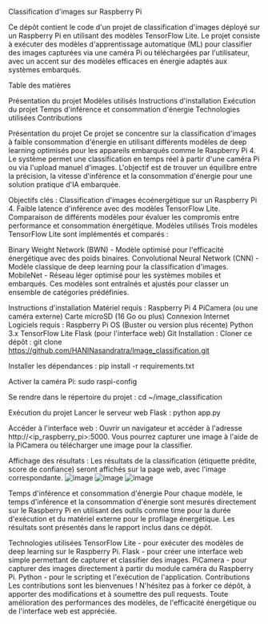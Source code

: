 Classification d'images sur Raspberry Pi

Ce dépôt contient le code d'un projet de classification d'images déployé sur un Raspberry Pi en utilisant des modèles TensorFlow Lite. Le projet consiste à exécuter des modèles d'apprentissage automatique (ML) pour classifier des images capturées via une caméra Pi ou téléchargées par l'utilisateur, avec un accent sur des modèles efficaces en énergie adaptés aux systèmes embarqués.

Table des matières

Présentation du projet
Modèles utilisés
Instructions d'installation
Exécution du projet
Temps d'inférence et consommation d'énergie
Technologies utilisées
Contributions

Présentation du projet
Ce projet se concentre sur la classification d'images à faible consommation d'énergie en utilisant différents modèles de deep learning optimisés pour les appareils embarqués comme le Raspberry Pi 4. Le système permet une classification en temps réel à partir d'une caméra Pi ou via l'upload manuel d'images. L'objectif est de trouver un équilibre entre la précision, la vitesse d'inférence et la consommation d'énergie pour une solution pratique d'IA embarquée.

Objectifs clés :
Classification d'images écoénergétique sur un Raspberry Pi 4.
Faible latence d'inférence avec des modèles TensorFlow Lite.
Comparaison de différents modèles pour évaluer les compromis entre performance et consommation énergétique.
Modèles utilisés
Trois modèles TensorFlow Lite sont implémentés et comparés :

Binary Weight Network (BWN) - Modèle optimisé pour l'efficacité énergétique avec des poids binaires.
Convolutional Neural Network (CNN) - Modèle classique de deep learning pour la classification d'images.
MobileNet - Réseau léger optimisé pour les systèmes mobiles et embarqués.
Ces modèles sont entraînés et ajustés pour classer un ensemble de catégories prédéfinies.

Instructions d'installation
Matériel requis :
Raspberry Pi 4
PiCamera (ou une caméra externe)
Carte microSD (16 Go ou plus)
Connexion Internet
Logiciels requis :
Raspberry Pi OS (Buster ou version plus récente)
Python 3.x
TensorFlow Lite
Flask (pour l'interface web)
Git
Installation :
Cloner ce dépôt :
git clone https://github.com/HANINasandratra/Image_classification.git

Installer les dépendances :
pip install -r requirements.txt

Activer la caméra Pi:
sudo raspi-config

Se rendre dans le répertoire du projet :
cd ~/image_classification

Exécution du projet
Lancer le serveur web Flask :
python app.py

Accéder à l'interface web : Ouvrir un navigateur et accéder à l'adresse http://<ip_raspberry_pi>:5000. Vous pourrez capturer une image à l'aide de la PiCamera ou télécharger une image pour la classifier.

Affichage des résultats : Les résultats de la classification (étiquette prédite, score de confiance) seront affichés sur la page web, avec l'image correspondante.
![image](https://github.com/user-attachments/assets/b22a1d08-fa42-4be6-b108-1d4e6a43a46a)
![image](https://github.com/user-attachments/assets/b357b5e5-9d42-4040-9362-2cfe060b4d1f)
![image](https://github.com/user-attachments/assets/ba31e48c-8c0c-419d-8227-0eb529f1ca5f)




Temps d'inférence et consommation d'énergie
Pour chaque modèle, le temps d'inférence et la consommation d'énergie sont mesurés directement sur le Raspberry Pi en utilisant des outils comme time pour la durée d'exécution et du matériel externe pour le profilage énergétique. Les résultats sont présentés dans le rapport inclus dans ce dépôt.

Technologies utilisées
TensorFlow Lite - pour exécuter des modèles de deep learning sur le Raspberry Pi.
Flask - pour créer une interface web simple permettant de capturer et classifier des images.
PiCamera - pour capturer des images directement à partir du module caméra du Raspberry Pi.
Python - pour le scripting et l'exécution de l'application.
Contributions
Les contributions sont les bienvenues ! N'hésitez pas à forker ce dépôt, à apporter des modifications et à soumettre des pull requests. Toute amélioration des performances des modèles, de l'efficacité énergétique ou de l'interface web est appréciée.
